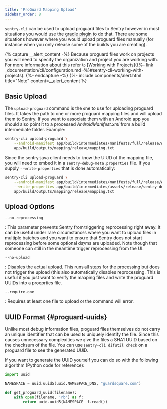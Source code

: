 ```yaml
---
title: 'ProGuard Mapping Upload'
sidebar_order: 8
---
```


`sentry-cli` can be used to upload proguard files to Sentry however in most situations you would use the [gradle plugin](https://github.com/getsentry/sentry-java) to do that. There are some situations however where you would upload proguard files manually (for instance when you only release some of the builds you are creating).

{% capture __alert_content -%}
Because proguard files work on projects you will need to specify the organization and project you are working with. For more information about this refer to [Working with Projects]({%- link _documentation/cli/configuration.md -%}#sentry-cli-working-with-projects).
{%- endcapture -%}
{%- include components/alert.html
  title="Note"
  content=__alert_content
%}

## Basic Upload

The `upload-proguard` command is the one to use for uploading proguard files. It takes the path to one or more proguard mapping files and will upload them to Sentry. If you want to associate them with an Android app you should also point it to a processed _AndroidManifest.xml_ from a build intermediate folder. Example:

```bash
sentry-cli upload-proguard \
    --android-manifest app/build/intermediates/manifests/full/release/AndroidManifest.xml \
    app/build/outputs/mapping/release/mapping.txt
```

Since the sentry-java client needs to know the UIUD of the mapping file, you will need to embed it in a `sentry-debug-meta.properties` file. If you supply `--write-properties` that is done automatically:

```bash
sentry-cli upload-proguard \
    --android-manifest app/build/intermediates/manifests/full/release/AndroidManifest.xml \
    --write-properties app/build/intermediates/assets/release/sentry-debug-meta.properties \
    app/build/outputs/mapping/release/mapping.txt
```

## Upload Options

`--no-reprocessing`

: This parameter prevents Sentry from triggering reprocessing right away. It can be useful under rare circumstances where you want to upload files in multiple batches and you want to ensure that Sentry does not start reprocessing before some optional dsyms are uploaded. Note though that someone can still in the meantime trigger reprocessing from the UI.

`--no-upload`

: Disables the actual upload. This runs all steps for the processing but does not trigger the upload (this also automatically disables reprocessing. This is useful if you just want to verify the mapping files and write the proguard UUIDs into a proeprties file.

`--require-one`

: Requires at least one file to upload or the command will error.

## UUID Format {#proguard-uuids}

Unlike most debug information files, proguard files themselves do not carry an unique identifier that can be used to uniquely identify the file. Since this causes unnecessary complexities we give the files a SHA1 UUID based on the checksum of the file. You can use `sentry-cli difutil check` on a proguard file to see the generated UUID.

If you want to generate the UUID yourself you can do so with the following algorithm (Python code for reference):

```python
import uuid

NAMESPACE = uuid.uuid5(uuid.NAMESPACE_DNS, "guardsquare.com")

def get_proguard_uuid(filename):
    with open(filename, 'rb') as f:
        return uuid.uuid5(NAMESPACE, f.read())
```
